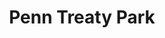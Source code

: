 ---
pid: PT278
title: Penn Treaty Park
location_transcription: 
zipcode: '19125'
outside_phl: 
neighborhood: Fishtown,Kensington
age: '9'
age_range: 6-13
instagram: 
image_file_name: PT_278.jpg
proposal_transcription: 
topic: Environment
topic_summary: '0'
type: Park
keywords_other: 
credit: Imani Lee
image_labels: kept the world healthy
twitter: 
facebook: 
permalink: "/monuments/pt278/"
layout: item-page
---